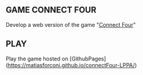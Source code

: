 ## GAME CONNECT FOUR

Develop a web version of the game "[Connect Four](https://en.wikipedia.org/wiki/Connect_Four)"

## PLAY

Play the game hosted on [GithubPages] (https://matiasforconi.github.io/connectFour-LPPA/)